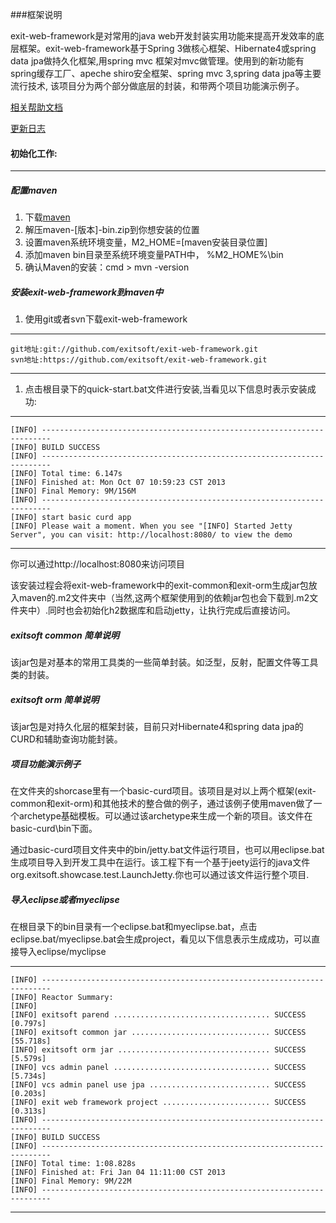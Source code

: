 ###框架说明


exit-web-framework是对常用的java web开发封装实用功能来提高开发效率的底层框架。exit-web-framework基于Spring 3做核心框架、Hibernate4或spring data jpa做持久化框架,用spring mvc 框架对mvc做管理。使用到的新功能有spring缓存工厂、apeche shiro安全框架、spring mvc 3,spring data jpa等主要流行技术, 该项目分为两个部分做底层的封装，和带两个项目功能演示例子。

[相关帮助文档](https://github.com/exitsoft/exit-web-framework/wiki)

[更新日志](https://github.com/exitsoft/exit-web-framework/wiki/%E6%9B%B4%E6%96%B0%E6%97%A5%E5%BF%97)

#### 初始化工作:

***

##### 配置maven

1. 下载[maven](http://maven.apache.org/download.html)
1. 解压maven-[版本]-bin.zip到你想安装的位置
1. 设置maven系统环境变量，M2_HOME=[maven安装目录位置]
1. 添加maven bin目录至系统环境变量PATH中， %M2_HOME%\bin
1. 确认Maven的安装：cmd > mvn -version

##### 安装exit-web-framework到maven中

1. 使用git或者svn下载exit-web-framework

***
	git地址:git://github.com/exitsoft/exit-web-framework.git
	svn地址:https://github.com/exitsoft/exit-web-framework.git
***

1. 点击根目录下的quick-start.bat文件进行安装,当看见以下信息时表示安装成功:

***
	[INFO] ------------------------------------------------------------------------
	[INFO] BUILD SUCCESS
	[INFO] ------------------------------------------------------------------------
	[INFO] Total time: 6.147s
	[INFO] Finished at: Mon Oct 07 10:59:23 CST 2013
	[INFO] Final Memory: 9M/156M
	[INFO] ------------------------------------------------------------------------
	[INFO] start basic curd app
	[INFO] Please wait a moment. When you see "[INFO] Started Jetty Server", you can visit: http://localhost:8080/ to view the demo
***

你可以通过http://localhost:8080来访问项目

该安装过程会将exit-web-framework中的exit-common和exit-orm生成jar包放入maven的.m2文件夹中（当然,这两个框架使用到的依赖jar包也会下载到.m2文件夹中）.同时也会初始化h2数据库和启动jetty，让执行完成后直接访问。

##### exitsoft common 简单说明

该jar包是对基本的常用工具类的一些简单封装。如泛型，反射，配置文件等工具类的封装。

##### exitsoft orm 简单说明

该jar包是对持久化层的框架封装，目前只对Hibernate4和spring data jpa的CURD和辅助查询功能封装。

##### 项目功能演示例子

在文件夹的shorcase里有一个basic-curd项目。该项目是对以上两个框架(exit-common和exit-orm)和其他技术的整合做的例子，通过该例子使用maven做了一个archetype基础模板。可以通过该archetype来生成一个新的项目。该文件在basic-curd\bin下面。

通过basic-curd项目文件夹中的bin/jetty.bat文件运行项目，也可以用eclipse.bat生成项目导入到开发工具中在运行。该工程下有一个基于jeety运行的java文件org.exitsoft.showcase.test.LaunchJetty.你也可以通过该文件运行整个项目.

##### 导入eclipse或者myeclipse
在根目录下的bin目录有一个eclipse.bat和myeclipse.bat，点击eclipse.bat/myeclipse.bat会生成project，看见以下信息表示生成成功，可以直接导入eclipse/myclipse

***
	[INFO] ------------------------------------------------------------------------
	[INFO] Reactor Summary:
	[INFO]
	[INFO] exitsoft parend ................................... SUCCESS [0.797s]
	[INFO] exitsoft common jar ............................... SUCCESS [55.718s]
	[INFO] exitsoft orm jar .................................. SUCCESS [5.579s]
	[INFO] vcs admin panel ................................... SUCCESS [5.734s]
	[INFO] vcs admin panel use jpa ........................... SUCCESS [0.203s]
	[INFO] exit web framework project ........................ SUCCESS [0.313s]
	[INFO] ------------------------------------------------------------------------
	[INFO] BUILD SUCCESS
	[INFO] ------------------------------------------------------------------------
	[INFO] Total time: 1:08.828s
	[INFO] Finished at: Fri Jan 04 11:11:00 CST 2013
	[INFO] Final Memory: 9M/22M
	[INFO] ------------------------------------------------------------------------
***
